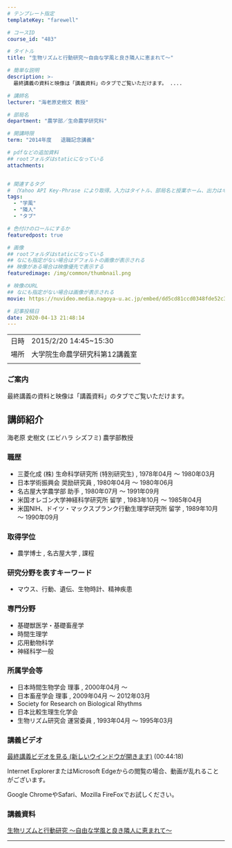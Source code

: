 ```yaml
---
# テンプレート指定
templateKey: "farewell"

# コースID
course_id: "483"

# タイトル
title: "生物リズムと行動研究〜自由な学風と良き隣人に恵まれて〜"

# 簡単な説明
description: >-
  最終講義の資料と映像は「講義資料」のタブでご覧いただけます。 ....

# 講師名
lecturer: "海老原史樹文 教授"

# 部局名
department: "農学部／生命農学研究科"

# 開講時限
term: "2014年度	退職記念講義"

# pdfなどの追加資料
## rootフォルダはstaticになっている
attachments:


# 関連するタグ
# （Yahoo API Key-Phrase により取得。入力はタイトル、部局名と授業ホーム、出力はキーフレーズ（tags））
tags:
  - "学風"
  - "隣人"
  - "タブ"

# 色付けのロールにするか
featuredpost: true

# 画像
## rootフォルダはstaticになっている
## なにも指定がない場合はデフォルトの画像が表示される
## 映像がある場合は映像優先で表示する
featuredimage: /img/common/thumbnail.png

# 映像のURL
## なにも指定がない場合は画像が表示される
movie: https://nuvideo.media.nagoya-u.ac.jp/embed/dd5cd81ccd0348fde52c303b83a738f3177c0d2f

# 記事投稿日
date: 2020-04-13 21:48:14
---
```


|   |   |
|---|---|
| 日時 | 2015/2/20  14:45~15:30 |
| 場所 | 大学院生命農学研究科第12講義室 |
|   |   |


### ご案内 

最終講義の資料と映像は「講義資料」のタブでご覧いただけます。


## 講師紹介

海老原 史樹文 (エビハラ シズフミ) 農学部教授 

### 職歴

  * 三菱化成 (株) 生命科学研究所 (特別研究生) , 1978年04月 ～ 1980年03月
  * 日本学術振興会 奨励研究員 , 1980年04月 ～ 1980年06月
  * 名古屋大学農学部 助手 , 1980年07月 ～ 1991年09月
  * 米国オレゴン大学神経科学研究所 留学 , 1983年10月 ～ 1985年04月
  * 米国NIH、ドイツ・マックスプランク行動生理学研究所 留学 , 1989年10月 ～ 1990年09月

### 取得学位

  * 農学博士 , 名古屋大学 , 課程

### 研究分野を表すキーワード

  * マウス、行動、遺伝、生物時計、精神疾患

### 専門分野

  * 基礎獣医学・基礎畜産学
  * 時間生理学
  * 応用動物科学
  * 神経科学一般

### 所属学会等

  * 日本時間生物学会 理事 , 2000年04月 ～ 
  * 日本畜産学会 理事 , 2009年04月 ～ 2012年03月
  * Society for Research on Biological Rhythms
  * 日本比較生理生化学会
  * 生物リズム研究会 運営委員 , 1993年04月 ～ 1995年03月


### 講義ビデオ

[最終講義ビデオを見る (新しいウインドウが開きます)](https://nuvideo.media.nagoya-u.ac.jp/embed/dd5cd81ccd0348fde52c303b83a738f3177c0d2f) (00:44:18)  


Internet ExplorerまたはMicrosoft Edgeからの閲覧の場合、動画が乱れることがございます。

Google ChromeやSafari、Mozilla FireFoxでお試しください。 

### 講義資料

[生物リズムと行動研究 〜自由な学風と良き隣人に恵まれて〜](https://ocw.nagoya-u.jp/files/483/material2.pdf) 


-----